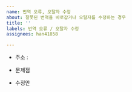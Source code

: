 ```yaml
---
name: 번역 오류, 오탈자 수정
about: 잘못된 번역을 바로잡거나 오탈자를 수정하는 경우
title: ''
labels: 번역 오류 / 오탈자 수정
assignees: han41858

---
```


- 주소 :

- 문제점


- 수정안
